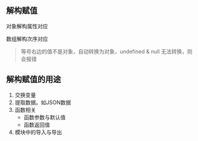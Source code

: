 
## 解构赋值
对象解构属性对应

数组解构次序对应

> 等号右边的值不是对象，自动转换为对象，undefined & null 无法转换，则会报错


## 解构赋值的用途
1. 交换变量
2. 提取数据。如JSON数据
3. 函数相关
    * 函数参数与默认值
    * 函数返回值
4. 模块中的导入与导出